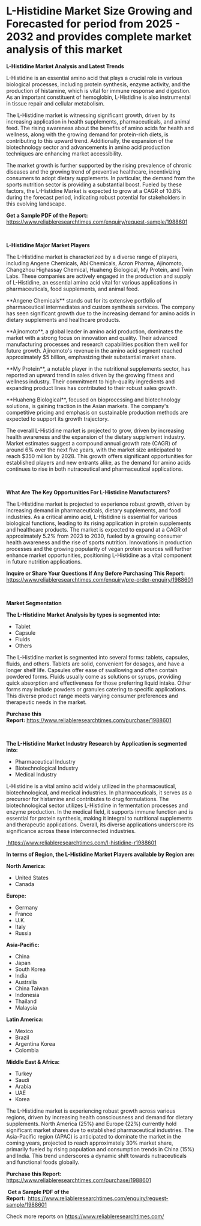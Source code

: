<p><h1>L-Histidine Market Size Growing and Forecasted for period from 2025 - 2032 and provides complete market analysis of this market</h1></p><p><strong>L-Histidine Market Analysis and Latest Trends</strong></p>
<p><p>L-Histidine is an essential amino acid that plays a crucial role in various biological processes, including protein synthesis, enzyme activity, and the production of histamine, which is vital for immune response and digestion. As an important constituent of hemoglobin, L-Histidine is also instrumental in tissue repair and cellular metabolism. </p><p>The L-Histidine market is witnessing significant growth, driven by its increasing application in health supplements, pharmaceuticals, and animal feed. The rising awareness about the benefits of amino acids for health and wellness, along with the growing demand for protein-rich diets, is contributing to this upward trend. Additionally, the expansion of the biotechnology sector and advancements in amino acid production techniques are enhancing market accessibility.</p><p>The market growth is further supported by the rising prevalence of chronic diseases and the growing trend of preventive healthcare, incentivizing consumers to adopt dietary supplements. In particular, the demand from the sports nutrition sector is providing a substantial boost. Fueled by these factors, the L-Histidine Market is expected to grow at a CAGR of 10.8% during the forecast period, indicating robust potential for stakeholders in this evolving landscape.</p></p>
<p><strong>Get a Sample PDF of the Report:&nbsp;</strong> <a href="https://www.reliableresearchtimes.com/enquiry/request-sample/1988601?utm_campaign=3187&utm_medium=2&utm_source=Github&utm_content=ia&utm_term=09032025&utm_id=l-histidine">https://www.reliableresearchtimes.com/enquiry/request-sample/1988601</a></p>
<p>&nbsp;</p>
<p><strong>L-Histidine Major Market Players</strong></p>
<p><p>The L-Histidine market is characterized by a diverse range of players, including Angene Chemicals, Abi Chemicals, Acron Pharma, Ajinomoto, Changzhou Highassay Chemical, Huaheng Biological, My Protein, and Twin Labs. These companies are actively engaged in the production and supply of L-Histidine, an essential amino acid vital for various applications in pharmaceuticals, food supplements, and animal feed.</p><p>**Angene Chemicals** stands out for its extensive portfolio of pharmaceutical intermediates and custom synthesis services. The company has seen significant growth due to the increasing demand for amino acids in dietary supplements and healthcare products.</p><p>**Ajinomoto**, a global leader in amino acid production, dominates the market with a strong focus on innovation and quality. Their advanced manufacturing processes and research capabilities position them well for future growth. Ajinomoto's revenue in the amino acid segment reached approximately $5 billion, emphasizing their substantial market share.</p><p>**My Protein**, a notable player in the nutritional supplements sector, has reported an upward trend in sales driven by the growing fitness and wellness industry. Their commitment to high-quality ingredients and expanding product lines has contributed to their robust sales growth.</p><p>**Huaheng Biological**, focused on bioprocessing and biotechnology solutions, is gaining traction in the Asian markets. The company's competitive pricing and emphasis on sustainable production methods are expected to support its growth trajectory.</p><p>The overall L-Histidine market is projected to grow, driven by increasing health awareness and the expansion of the dietary supplement industry. Market estimates suggest a compound annual growth rate (CAGR) of around 6% over the next five years, with the market size anticipated to reach $350 million by 2028. This growth offers significant opportunities for established players and new entrants alike, as the demand for amino acids continues to rise in both nutraceutical and pharmaceutical applications.</p></p>
<p>&nbsp;</p>
<p><strong>What Are The Key Opportunities For L-Histidine Manufacturers?</strong></p>
<p><p>The L-Histidine market is projected to experience robust growth, driven by increasing demand in pharmaceuticals, dietary supplements, and food industries. As a critical amino acid, L-Histidine is essential for various biological functions, leading to its rising application in protein supplements and healthcare products. The market is expected to expand at a CAGR of approximately 5.2% from 2023 to 2030, fueled by a growing consumer health awareness and the rise of sports nutrition. Innovations in production processes and the growing popularity of vegan protein sources will further enhance market opportunities, positioning L-Histidine as a vital component in future nutrition applications.</p></p>
<p><strong>Inquire or Share Your Questions If Any Before Purchasing This Report:</strong> <a href="https://www.reliableresearchtimes.com/enquiry/pre-order-enquiry/1988601?utm_campaign=3187&utm_medium=2&utm_source=Github&utm_content=ia&utm_term=09032025&utm_id=l-histidine">https://www.reliableresearchtimes.com/enquiry/pre-order-enquiry/1988601</a></p>
<p>&nbsp;</p>
<p><strong>Market Segmentation</strong></p>
<p><strong>The L-Histidine Market Analysis by types is segmented into:</strong></p>
<p><ul><li>Tablet</li><li>Capsule</li><li>Fluids</li><li>Others</li></ul></p>
<p><p>The L-Histidine market is segmented into several forms: tablets, capsules, fluids, and others. Tablets are solid, convenient for dosages, and have a longer shelf life. Capsules offer ease of swallowing and often contain powdered forms. Fluids usually come as solutions or syrups, providing quick absorption and effectiveness for those preferring liquid intake. Other forms may include powders or granules catering to specific applications. This diverse product range meets varying consumer preferences and therapeutic needs in the market.</p></p>
<p><strong>Purchase this Report:&nbsp;</strong><a href="https://www.reliableresearchtimes.com/purchase/1988601?utm_campaign=3187&utm_medium=2&utm_source=Github&utm_content=ia&utm_term=09032025&utm_id=l-histidine">https://www.reliableresearchtimes.com/purchase/1988601</a></p>
<p>&nbsp;</p>
<p><strong>The L-Histidine Market Industry Research by Application is segmented into:</strong></p>
<p><ul><li>Pharmaceutical Industry</li><li>Biotechnological Industry</li><li>Medical Industry</li></ul></p>
<p><p>L-Histidine is a vital amino acid widely utilized in the pharmaceutical, biotechnological, and medical industries. In pharmaceuticals, it serves as a precursor for histamine and contributes to drug formulations. The biotechnological sector utilizes L-Histidine in fermentation processes and enzyme production. In the medical field, it supports immune function and is essential for protein synthesis, making it integral to nutritional supplements and therapeutic applications. Overall, its diverse applications underscore its significance across these interconnected industries.</p></p>
<p><a href="https://www.reliableresearchtimes.com/l-histidine-r1988601?utm_campaign=3187&utm_medium=2&utm_source=Github&utm_content=ia&utm_term=09032025&utm_id=l-histidine">&nbsp;https://www.reliableresearchtimes.com/l-histidine-r1988601</a></p>
<p><strong>In terms of Region, the L-Histidine Market Players available by Region are:</strong></p>
<p>
    <p> <strong> North America: </strong>
        <ul>
            <li>United States</li>
            <li>Canada</li>
        </ul>
        </p> 
    <p> <strong> Europe: </strong>
        <ul>
            <li>Germany</li>
            <li>France</li>
            <li>U.K.</li>
            <li>Italy</li>
            <li>Russia</li>
        </ul>
        </p> 
    <p> <strong> Asia-Pacific: </strong>
        <ul>
            <li>China</li>
            <li>Japan</li>
            <li>South Korea</li>
            <li>India</li>
            <li>Australia</li>
            <li>China Taiwan</li>
            <li>Indonesia</li>
            <li>Thailand</li>
            <li>Malaysia</li>
        </ul>
        </p> 
    <p> <strong> Latin America: </strong>
        <ul>
            <li>Mexico</li>
            <li>Brazil</li>
            <li>Argentina Korea</li>
            <li>Colombia</li>
        </ul>
        </p> 
    <p> <strong> Middle East & Africa: </strong>
        <ul>
            <li>Turkey</li>
            <li>Saudi</li>
            <li>Arabia</li>
            <li>UAE</li>
            <li>Korea</li>
        </ul>
    </p>
    </p>
<p><p>The L-Histidine market is experiencing robust growth across various regions, driven by increasing health consciousness and demand for dietary supplements. North America (25%) and Europe (22%) currently hold significant market shares due to established pharmaceutical industries. The Asia-Pacific region (APAC) is anticipated to dominate the market in the coming years, projected to reach approximately 30% market share, primarily fueled by rising population and consumption trends in China (15%) and India. This trend underscores a dynamic shift towards nutraceuticals and functional foods globally.</p></p>
<p><strong>Purchase this Report: </strong><a href="https://www.reliableresearchtimes.com/purchase/1988601?utm_campaign=3187&utm_medium=2&utm_source=Github&utm_content=ia&utm_term=09032025&utm_id=l-histidine">https://www.reliableresearchtimes.com/purchase/1988601</a></p>
<p>&nbsp;<strong>Get a Sample PDF of the Report:&nbsp;&nbsp;</strong><a href="https://www.reliableresearchtimes.com/enquiry/request-sample/1988601?utm_campaign=3187&utm_medium=2&utm_source=Github&utm_content=ia&utm_term=09032025&utm_id=l-histidine">https://www.reliableresearchtimes.com/enquiry/request-sample/1988601</a></p>
<p><strong></strong></p>
<p>Check more reports on <a href="https://www.reliableresearchtimes.com/?utm_campaign=3187&utm_medium=2&utm_source=Github&utm_content=ia&utm_term=09032025&utm_id=l-histidine">https://www.reliableresearchtimes.com/</a></p>